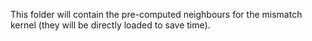 This folder will contain the pre-computed neighbours for the mismatch kernel (they will be directly loaded to save time).
